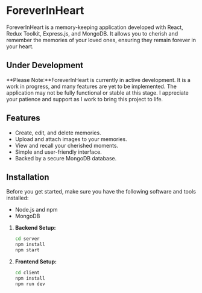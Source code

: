 # ForeverInHeart

ForeverInHeart is a memory-keeping application developed with React, Redux Toolkit, Express.js, and MongoDB. It allows you to cherish and remember the memories of your loved ones, ensuring they remain forever in your heart.

## Under Development

**Please Note:**ForeverInHeart is currently in active development. It is a work in progress, and many features are yet to be implemented. The application may not be fully functional or stable at this stage.
I appreciate your patience and support as I work to bring this project to life.

## Features

- Create, edit, and delete memories.
- Upload and attach images to your memories.
- View and recall your cherished moments.
- Simple and user-friendly interface.
- Backed by a secure MongoDB database.

## Installation

Before you get started, make sure you have the following software and tools installed:

- Node.js and npm
- MongoDB


1. **Backend Setup:**

   ```bash
   cd server
   npm install
   npm start
   ```
2. **Frontend Setup:**

   ```bash
   cd client
   npm install
   npm run dev

   ```


